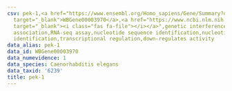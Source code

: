 ```yaml
---
csv: pek-1,<a href="https://www.ensembl.org/Homo_sapiens/Gene/Summary?db=core;g=WBGene00003970"
  target="_blank">WBGene00003970</a>,<a href="https://www.ncbi.nlm.nih.gov/pubmed/27496166"
  target="_blank"><i class="fas fa-file"></i></a>",genetic interference,functional
  association,RNA-seq assay,nucleotide sequence identification,nucleotide sequence
  identification,transcriptional regulation,down-regulates activity
data_alias: pek-1
data_id: WBGene00003970
data_numevidence: 1
data_species: Caenorhabditis elegans
data_taxid: '6239'
title: pek-1
---
```


